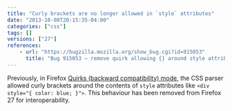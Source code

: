 ```yaml
---
title: "Curly brackets are no longer allowed in `style` attributes"
date: "2013-10-08T20:15:35-04:00"
categories: ["css"]
tags: []
versions: ["27"]
references:
    - url: "https://bugzilla.mozilla.org/show_bug.cgi?id=915053"
      title: "Bug 915053 – remove quirk allowing {} around style attribute"
---
```

Previously, in Firefox [Quirks (backward compatibility) mode](https://developer.mozilla.org/docs/Mozilla_Quirks_Mode_Behavior), the CSS parser allowed curly brackets around the contents of `style` attributes like `<div style="{ color: blue; }">`. This behaviour has been removed from Firefox 27 for interoperability.
